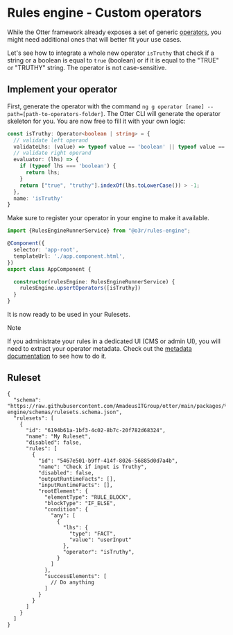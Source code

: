 # Rules engine - Custom operators

While the Otter framework already exposes a set of generic [operators](https://github.com/AmadeusITGroup/otter/tree/main/packages/%40o3r/rules-engine/src/engine/operator/operators), 
you might need additional ones that will better fit your use cases.

Let's see how to integrate a whole new operator `isTruthy` that check if a string or a boolean is equal to `true` (boolean)
or if it is equal to the "TRUE" or "TRUTHY" string. The operator is not case-sensitive.

## Implement your operator

First, generate the operator with the command `ng g operator [name] --path=[path-to-operators-folder]`.
The Otter CLI will generate the operator skeleton for you. You are now free to fill it with your own logic:

```typescript
const isTruthy: Operator<boolean | string> = {
  // validate left operand
  validateLhs: (value) => typeof value == 'boolean' || typeof value == 'string',
  // validate right operand
  evaluator: (lhs) => {
    if (typeof lhs === 'boolean') {
      return lhs;
    }
    return ["true", "truthy"].indexOf(lhs.toLowerCase()) > -1;
  },
  name: 'isTruthy'
}
```

Make sure to register your operator in your engine to make it available.

```typescript
import {RulesEngineRunnerService} from "@o3r/rules-engine";

@Component({
  selector: 'app-root',
  templateUrl: './app.component.html',
})
export class AppComponent {

  constructor(rulesEngine: RulesEngineRunnerService) {
    rulesEngine.upsertOperators([isTruthy])
  }
}
```

It is now ready to be used in your Rulesets.

> [!NOTE]
> If you administrate your rules in a dedicated UI (CMS or admin UI), you will need to extract your operator metadata.
> Check out the [metadata documentation](./industrialize-ruleset-generation.md) to see how to do it.

## Ruleset

```json5
{
  "schema": "https://raw.githubusercontent.com/AmadeusITGroup/otter/main/packages/%40o3r/rules-engine/schemas/rulesets.schema.json",
  "rulesets": [
    {
      "id": "6194b61a-1bf3-4c02-8b7c-20f782d68324",
      "name": "My Ruleset",
      "disabled": false,
      "rules": [
        {
          "id": "5467e501-b9ff-414f-8026-56885d0d7a4b",
          "name": "Check if input is Truthy",
          "disabled": false,
          "outputRuntimeFacts": [],
          "inputRuntimeFacts": [],
          "rootElement": {
            "elementType": "RULE_BLOCK",
            "blockType": "IF_ELSE",
            "condition": {
              "any": [
                {
                  "lhs": {
                    "type": "FACT",
                    "value": "userInput"
                  },
                  "operator": "isTruthy",
                }
              ]
            },
            "successElements": [
              // Do anything
            ]
          }
        }
      ]
    }
  ]
}
```
